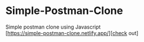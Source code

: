 # Simple-Postman-Clone
Simple postman clone using Javascript <br>
 [https://simple-postman-clone.netlify.app/][check out] 
